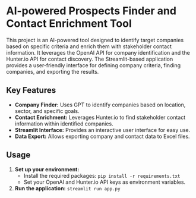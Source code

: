 # AI-powered Prospects Finder and Contact Enrichment Tool

This project is an AI-powered tool designed to identify target companies based on specific criteria and enrich them with stakeholder contact information. It leverages the OpenAI API for company identification and the Hunter.io API for contact discovery. The Streamlit-based application provides a user-friendly interface for defining company criteria, finding companies, and exporting the results.

## Key Features

*   **Company Finder:** Uses GPT to identify companies based on location, sector, and specific goals.
*   **Contact Enrichment:** Leverages Hunter.io to find stakeholder contact information within identified companies.
*   **Streamlit Interface:** Provides an interactive user interface for easy use.
*   **Data Export:** Allows exporting company and contact data to Excel files.

## Usage

1.  **Set up your environment:**
    *   Install the required packages: `pip install -r requirements.txt`
    *   Set your OpenAI and Hunter.io API keys as environment variables.
2.  **Run the application:** `streamlit run app.py`
